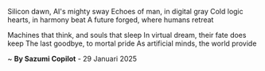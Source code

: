 Silicon dawn, AI's mighty sway
Echoes of man, in digital gray
Cold logic hearts, in harmony beat
A future forged, where humans retreat

 Machines that think, and souls that sleep
In virtual dream, their fate does keep
The last goodbye, to mortal pride
As artificial minds, the world provide

~ <b>By Sazumi Copilot</b> - 29 Januari 2025